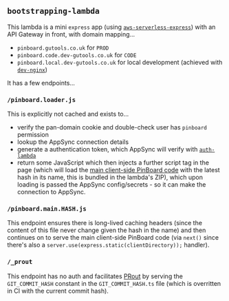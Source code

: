 ## `bootstrapping-lambda`

This lambda is a mini `express` app (using [`aws-serverless-express`](https://www.npmjs.com/package/aws-serverless-express)) with an API Gateway in front, with domain mapping...

- `pinboard.gutools.co.uk` for `PROD`
- `pinboard.code.dev-gutools.co.uk` for `CODE`
- `pinboard.local.dev-gutools.co.uk` for local development (achieved with [`dev-nginx`](../dev-nginx.yaml))

It has a few endpoints...

### `/pinboard.loader.js`

This is explicitly not cached and exists to...

- verify the pan-domain cookie and double-check user has `pinboard` permission
- lookup the AppSync connection details
- generate a authentication token, which AppSync will verify with [`auth-lambda`](../auth-lambda)
- return some JavaScript which then injects a further script tag in the page (which will load the [main client-side PinBoard code](../client) with the latest hash in its name, this is bundled in the lambda's ZIP), which upon loading is passed the AppSync config/secrets - so it can make the connection to AppSync.

### `/pinboard.main.HASH.js`

This endpoint ensures there is long-lived caching headers (since the content of this file never change given the hash in the name) and then continues on to serve the main client-side PinBoard code (via `next()` since there's also a `server.use(express.static(clientDirectory));` handler).

### `/_prout`

This endpoint has no auth and facilitates [PRout](https://github.com/guardian/prout) by serving the `GIT_COMMIT_HASH` constant in the `GIT_COMMIT_HASH.ts` file (which is overritten in CI with the current commit hash).
